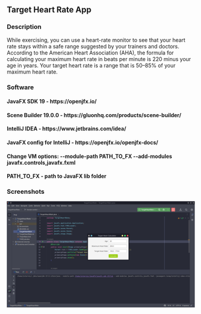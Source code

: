 <h2> Target Heart Rate App </h2> 

<h3> Description </h3>
While exercising, you can use a heart-rate monitor to see that your heart rate stays within a safe range suggested by your trainers and doctors. 
According to the American Heart Association (AHA), the formula for calculating your maximum heart rate in beats per minute is 220 minus your age in years. Your target heart rate is a range that is 50–85% of your maximum heart rate.

<h3> Software </h3>
<h4>JavaFX SDK 19 -  https://openjfx.io/ </h4>
<h4>Scene Builder 19.0.0 - https://gluonhq.com/products/scene-builder/ </h4>
<h4>IntelliJ IDEA - https://www.jetbrains.com/idea/ </h4>
<h4>JavaFX config for IntelliJ - https://openjfx.io/openjfx-docs/ </h4>
<h4>Change VM options: --module-path PATH_TO_FX --add-modules javafx.controls,javafx.fxml</h4>

<h4>PATH_TO_FX - path to JavaFX lib folder </h4>

<h3> Screenshots </h3>

![](Screenshots/Screenshot_1.png)

